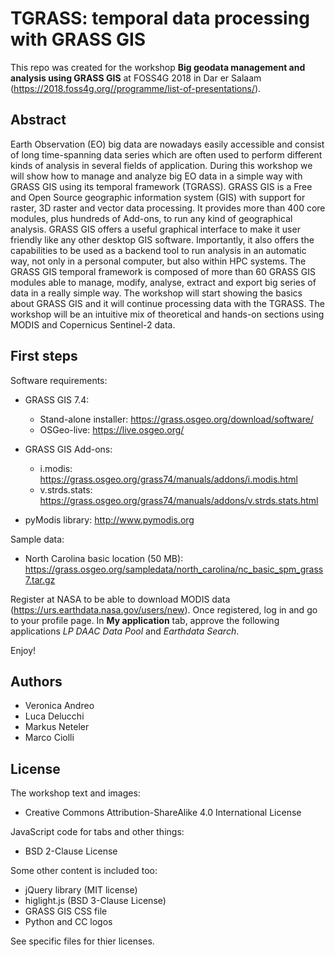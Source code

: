 TGRASS: temporal data processing with GRASS GIS
===============================================

This repo was created for the workshop **Big geodata management and analysis using GRASS GIS** at FOSS4G 2018 in Dar er Salaam (https://2018.foss4g.org//programme/list-of-presentations/).

Abstract
--------

Earth Observation (EO) big data are nowadays easily accessible and consist of long time-spanning data series which are often used to perform different kinds of analysis in several fields of application. During this workshop we will show how to manage and analyze big EO data in a simple way with GRASS GIS using its temporal framework (TGRASS). GRASS GIS is a Free and Open Source geographic information system (GIS) with support for raster, 3D raster and vector data processing. It provides more than 400 core modules, plus hundreds of Add-ons, to run any kind of geographical analysis. GRASS GIS offers a useful graphical interface to make it user friendly like any other desktop GIS software. Importantly, it also offers the capabilities to be used as a backend tool to run analysis in an automatic way, not only in a personal computer, but also within HPC systems. The GRASS GIS temporal framework is composed of more than 60 GRASS GIS modules able to manage, modify, analyse, extract and export big series of data in a really simple way. The workshop will start showing the basics about GRASS GIS and it will continue processing data with the TGRASS. The workshop will be an intuitive mix of theoretical and hands-on sections using MODIS and Copernicus Sentinel-2 data.

First steps
-----------

Software requirements:
* GRASS GIS 7.4: 
  * Stand-alone installer: https://grass.osgeo.org/download/software/
  * OSGeo-live: https://live.osgeo.org/
 
* GRASS GIS Add-ons: 
  * i.modis: https://grass.osgeo.org/grass74/manuals/addons/i.modis.html
  * v.strds.stats: https://grass.osgeo.org/grass74/manuals/addons/v.strds.stats.html
* pyModis library: http://www.pymodis.org

Sample data:
* North Carolina basic location (50 MB): https://grass.osgeo.org/sampledata/north_carolina/nc_basic_spm_grass7.tar.gz

Register at NASA to be able to download MODIS data (https://urs.earthdata.nasa.gov/users/new). Once registered, log in and go to your profile page. In **My application** tab, approve the following applications *LP DAAC Data Pool* and *Earthdata Search*.

Enjoy! 

Authors
-------

* Veronica Andreo
* Luca Delucchi
* Markus Neteler
* Marco Ciolli

License
-------

The workshop text and images:

* Creative Commons Attribution-ShareAlike 4.0 International License

JavaScript code for tabs and other things:

* BSD 2-Clause License

Some other content is included too:

* jQuery library (MIT license)
* higlight.js (BSD 3-Clause License)
* GRASS GIS CSS file
* Python and CC logos

See specific files for thier licenses.

